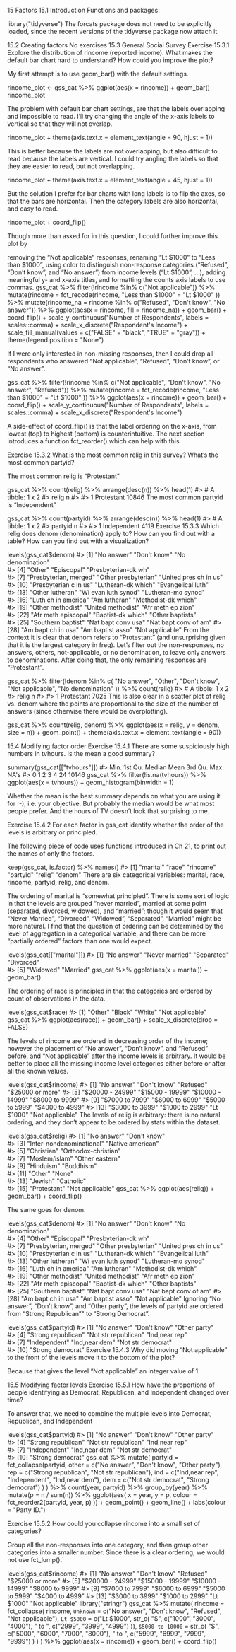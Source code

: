 15 Factors
15.1 Introduction
Functions and packages:

library("tidyverse")
The forcats package does not need to be explicitly loaded, since the recent versions of the tidyverse package now attach it.

15.2 Creating factors
No exercises
15.3 General Social Survey
Exercise 15.3.1
Explore the distribution of rincome (reported income). What makes the default bar chart hard to understand? How could you improve the plot?

My first attempt is to use geom_bar() with the default settings.

rincome_plot <-
  gss_cat %>%
  ggplot(aes(x = rincome)) +
  geom_bar()
rincome_plot


The problem with default bar chart settings, are that the labels overlapping and impossible to read. I’ll try changing the angle of the x-axis labels to vertical so that they will not overlap.

rincome_plot +
  theme(axis.text.x = element_text(angle = 90, hjust = 1))


This is better because the labels are not overlapping, but also difficult to read because the labels are vertical. I could try angling the labels so that they are easier to read, but not overlapping.

rincome_plot +
  theme(axis.text.x = element_text(angle = 45, hjust = 1))


But the solution I prefer for bar charts with long labels is to flip the axes, so that the bars are horizontal. Then the category labels are also horizontal, and easy to read.

rincome_plot +
  coord_flip()


Though more than asked for in this question, I could further improve this plot by

removing the “Not applicable” responses,
renaming “Lt $1000” to “Less than $1000”,
using color to distinguish non-response categories (“Refused”, “Don’t know”, and “No answer”) from income levels (“Lt $1000”, …),
adding meaningful y- and x-axis titles, and
formatting the counts axis labels to use commas.
gss_cat %>%
  filter(!rincome %in% c("Not applicable")) %>%
  mutate(rincome = fct_recode(rincome,
    "Less than $1000" = "Lt $1000"
  )) %>%
  mutate(rincome_na = rincome %in% c("Refused", "Don't know", "No answer")) %>%
  ggplot(aes(x = rincome, fill = rincome_na)) +
  geom_bar() +
  coord_flip() +
  scale_y_continuous("Number of Respondents", labels = scales::comma) +
  scale_x_discrete("Respondent's Income") +
  scale_fill_manual(values = c("FALSE" = "black", "TRUE" = "gray")) +
  theme(legend.position = "None")


If I were only interested in non-missing responses, then I could drop all respondents who answered “Not applicable”, “Refused”, “Don’t know”, or “No answer”.

gss_cat %>%
  filter(!rincome %in% c("Not applicable", "Don't know", "No answer", "Refused")) %>%
  mutate(rincome = fct_recode(rincome,
    "Less than $1000" = "Lt $1000"
  )) %>%
  ggplot(aes(x = rincome)) +
  geom_bar() +
  coord_flip() +
  scale_y_continuous("Number of Respondents", labels = scales::comma) +
  scale_x_discrete("Respondent's Income")


A side-effect of coord_flip() is that the label ordering on the x-axis, from lowest (top) to highest (bottom) is counterintuitive. The next section introduces a function fct_reorder() which can help with this.

Exercise 15.3.2
What is the most common relig in this survey? What’s the most common partyid?

The most common relig is “Protestant”

gss_cat %>%
  count(relig) %>%
  arrange(desc(n)) %>%
  head(1)
#> # A tibble: 1 x 2
#>   relig          n
#>   <fct>      <int>
#> 1 Protestant 10846
The most common partyid is “Independent”

gss_cat %>%
  count(partyid) %>%
  arrange(desc(n)) %>%
  head(1)
#> # A tibble: 1 x 2
#>   partyid         n
#>   <fct>       <int>
#> 1 Independent  4119
Exercise 15.3.3
Which relig does denom (denomination) apply to? How can you find out with a table? How can you find out with a visualization?

levels(gss_cat$denom)
#>  [1] "No answer"            "Don't know"           "No denomination"     
#>  [4] "Other"                "Episcopal"            "Presbyterian-dk wh"  
#>  [7] "Presbyterian, merged" "Other presbyterian"   "United pres ch in us"
#> [10] "Presbyterian c in us" "Lutheran-dk which"    "Evangelical luth"    
#> [13] "Other lutheran"       "Wi evan luth synod"   "Lutheran-mo synod"   
#> [16] "Luth ch in america"   "Am lutheran"          "Methodist-dk which"  
#> [19] "Other methodist"      "United methodist"     "Afr meth ep zion"    
#> [22] "Afr meth episcopal"   "Baptist-dk which"     "Other baptists"      
#> [25] "Southern baptist"     "Nat bapt conv usa"    "Nat bapt conv of am" 
#> [28] "Am bapt ch in usa"    "Am baptist asso"      "Not applicable"
From the context it is clear that denom refers to “Protestant” (and unsurprising given that it is the largest category in freq). Let’s filter out the non-responses, no answers, others, not-applicable, or no denomination, to leave only answers to denominations. After doing that, the only remaining responses are “Protestant”.

gss_cat %>%
  filter(!denom %in% c(
    "No answer", "Other", "Don't know", "Not applicable",
    "No denomination"
  )) %>%
  count(relig)
#> # A tibble: 1 x 2
#>   relig          n
#>   <fct>      <int>
#> 1 Protestant  7025
This is also clear in a scatter plot of relig vs. denom where the points are proportional to the size of the number of answers (since otherwise there would be overplotting).

gss_cat %>%
  count(relig, denom) %>%
  ggplot(aes(x = relig, y = denom, size = n)) +
  geom_point() +
  theme(axis.text.x = element_text(angle = 90))


15.4 Modifying factor order
Exercise 15.4.1
There are some suspiciously high numbers in tvhours. Is the mean a good summary?

summary(gss_cat[["tvhours"]])
#>    Min. 1st Qu.  Median    Mean 3rd Qu.    Max.    NA's 
#>       0       1       2       3       4      24   10146
gss_cat %>%
  filter(!is.na(tvhours)) %>%
  ggplot(aes(x = tvhours)) +
  geom_histogram(binwidth = 1)


Whether the mean is the best summary depends on what you are using it for :-), i.e. your objective. But probably the median would be what most people prefer. And the hours of TV doesn’t look that surprising to me.

Exercise 15.4.2
For each factor in gss_cat identify whether the order of the levels is arbitrary or principled.

The following piece of code uses functions introduced in Ch 21, to print out the names of only the factors.

keep(gss_cat, is.factor) %>% names()
#> [1] "marital" "race"    "rincome" "partyid" "relig"   "denom"
There are six categorical variables: marital, race, rincome, partyid, relig, and denom.

The ordering of marital is “somewhat principled”. There is some sort of logic in that the levels are grouped “never married”, married at some point (separated, divorced, widowed), and “married”; though it would seem that “Never Married”, “Divorced”, “Widowed”, “Separated”, “Married” might be more natural. I find that the question of ordering can be determined by the level of aggregation in a categorical variable, and there can be more “partially ordered” factors than one would expect.

levels(gss_cat[["marital"]])
#> [1] "No answer"     "Never married" "Separated"     "Divorced"     
#> [5] "Widowed"       "Married"
gss_cat %>%
  ggplot(aes(x = marital)) +
  geom_bar()


The ordering of race is principled in that the categories are ordered by count of observations in the data.

levels(gss_cat$race)
#> [1] "Other"          "Black"          "White"          "Not applicable"
gss_cat %>%
  ggplot(aes(race)) +
  geom_bar() +
  scale_x_discrete(drop = FALSE)


The levels of rincome are ordered in decreasing order of the income; however the placement of “No answer”, “Don’t know”, and “Refused” before, and “Not applicable” after the income levels is arbitrary. It would be better to place all the missing income level categories either before or after all the known values.

levels(gss_cat$rincome)
#>  [1] "No answer"      "Don't know"     "Refused"        "$25000 or more"
#>  [5] "$20000 - 24999" "$15000 - 19999" "$10000 - 14999" "$8000 to 9999" 
#>  [9] "$7000 to 7999"  "$6000 to 6999"  "$5000 to 5999"  "$4000 to 4999" 
#> [13] "$3000 to 3999"  "$1000 to 2999"  "Lt $1000"       "Not applicable"
The levels of relig is arbitrary: there is no natural ordering, and they don’t appear to be ordered by stats within the dataset.

levels(gss_cat$relig)
#>  [1] "No answer"               "Don't know"             
#>  [3] "Inter-nondenominational" "Native american"        
#>  [5] "Christian"               "Orthodox-christian"     
#>  [7] "Moslem/islam"            "Other eastern"          
#>  [9] "Hinduism"                "Buddhism"               
#> [11] "Other"                   "None"                   
#> [13] "Jewish"                  "Catholic"               
#> [15] "Protestant"              "Not applicable"
gss_cat %>%
  ggplot(aes(relig)) +
  geom_bar() +
  coord_flip()


The same goes for denom.

levels(gss_cat$denom)
#>  [1] "No answer"            "Don't know"           "No denomination"     
#>  [4] "Other"                "Episcopal"            "Presbyterian-dk wh"  
#>  [7] "Presbyterian, merged" "Other presbyterian"   "United pres ch in us"
#> [10] "Presbyterian c in us" "Lutheran-dk which"    "Evangelical luth"    
#> [13] "Other lutheran"       "Wi evan luth synod"   "Lutheran-mo synod"   
#> [16] "Luth ch in america"   "Am lutheran"          "Methodist-dk which"  
#> [19] "Other methodist"      "United methodist"     "Afr meth ep zion"    
#> [22] "Afr meth episcopal"   "Baptist-dk which"     "Other baptists"      
#> [25] "Southern baptist"     "Nat bapt conv usa"    "Nat bapt conv of am" 
#> [28] "Am bapt ch in usa"    "Am baptist asso"      "Not applicable"
Ignoring “No answer”, “Don’t know”, and “Other party”, the levels of partyid are ordered from “Strong Republican”" to “Strong Democrat”.

levels(gss_cat$partyid)
#>  [1] "No answer"          "Don't know"         "Other party"       
#>  [4] "Strong republican"  "Not str republican" "Ind,near rep"      
#>  [7] "Independent"        "Ind,near dem"       "Not str democrat"  
#> [10] "Strong democrat"
Exercise 15.4.3
Why did moving “Not applicable” to the front of the levels move it to the bottom of the plot?

Because that gives the level “Not applicable” an integer value of 1.

15.5 Modifying factor levels
Exercise 15.5.1
How have the proportions of people identifying as Democrat, Republican, and Independent changed over time?

To answer that, we need to combine the multiple levels into Democrat, Republican, and Independent

levels(gss_cat$partyid)
#>  [1] "No answer"          "Don't know"         "Other party"       
#>  [4] "Strong republican"  "Not str republican" "Ind,near rep"      
#>  [7] "Independent"        "Ind,near dem"       "Not str democrat"  
#> [10] "Strong democrat"
gss_cat %>%
  mutate(
    partyid =
      fct_collapse(partyid,
        other = c("No answer", "Don't know", "Other party"),
        rep = c("Strong republican", "Not str republican"),
        ind = c("Ind,near rep", "Independent", "Ind,near dem"),
        dem = c("Not str democrat", "Strong democrat")
      )
  ) %>%
  count(year, partyid) %>%
  group_by(year) %>%
  mutate(p = n / sum(n)) %>%
  ggplot(aes(
    x = year, y = p,
    colour = fct_reorder2(partyid, year, p)
  )) +
  geom_point() +
  geom_line() +
  labs(colour = "Party ID.")


Exercise 15.5.2
How could you collapse rincome into a small set of categories?

Group all the non-responses into one category, and then group other categories into a smaller number. Since there is a clear ordering, we would not use fct_lump().`

levels(gss_cat$rincome)
#>  [1] "No answer"      "Don't know"     "Refused"        "$25000 or more"
#>  [5] "$20000 - 24999" "$15000 - 19999" "$10000 - 14999" "$8000 to 9999" 
#>  [9] "$7000 to 7999"  "$6000 to 6999"  "$5000 to 5999"  "$4000 to 4999" 
#> [13] "$3000 to 3999"  "$1000 to 2999"  "Lt $1000"       "Not applicable"
library("stringr")
gss_cat %>%
  mutate(
    rincome =
      fct_collapse(
        rincome,
        `Unknown` = c("No answer", "Don't know", "Refused", "Not applicable"),
        `Lt $5000` = c("Lt $1000", str_c(
          "$", c("1000", "3000", "4000"),
          " to ", c("2999", "3999", "4999")
        )),
        `$5000 to 10000` = str_c(
          "$", c("5000", "6000", "7000", "8000"),
          " to ", c("5999", "6999", "7999", "9999")
        )
      )
  ) %>%
  ggplot(aes(x = rincome)) +
  geom_bar() +
  coord_flip()
